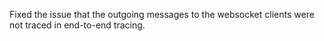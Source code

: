 Fixed the issue that the outgoing messages to the websocket clients were not traced in end-to-end tracing.
